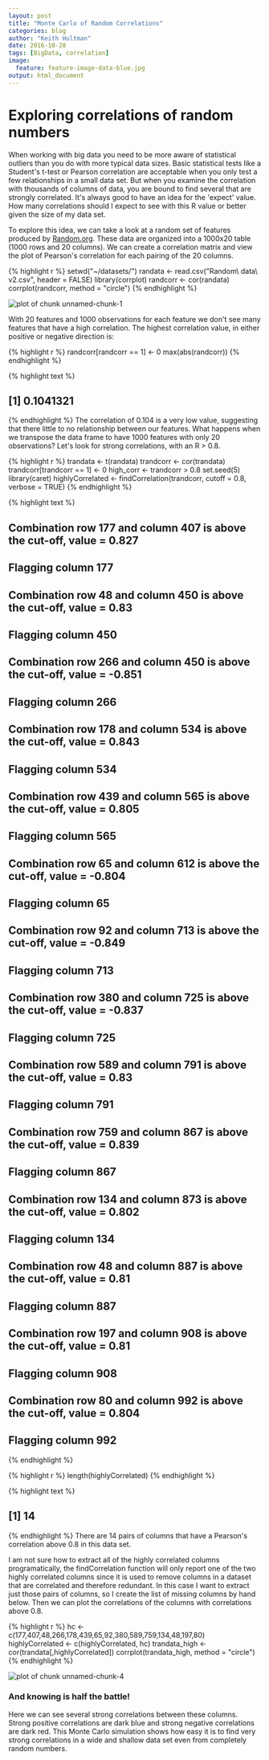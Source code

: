 ```yaml
---
layout: post
title: "Monte Carlo of Random Correlations"
categories: blog
author: "Keith Hultman"
date: 2016-10-28
tags: [BigData, correlation]
image:
  feature: feature-image-data-blue.jpg
output: html_document
---
```


# Exploring correlations of random numbers

When working with big data you need to be more aware of statistical outliers than you do with more typical data sizes. Basic statistical tests like a Student's t-test or Pearson correlation are acceptable when you only test a few relationships in a small data set. But when you examine the correlation with thousands of columns of data, you are bound to find several that are strongly correlated. It's always good to have an idea for the 'expect' value. How many correlations should I expect to see with this R value or better given the size of my data set.

To explore this idea, we can take a look at a random set of features produced by [Random.org](http://www.random.org). These data are organized into a 1000x20 table (1000 rows and 20 columns). We can create a correlation matrix and view the plot of Pearson's correlation for each pairing of the 20 columns. 


{% highlight r %}
setwd("~/datasets/")
randata <- read.csv("Random\ data\ v2.csv", header = FALSE)
library(corrplot)
randcorr <- cor(randata)
corrplot(randcorr, method = "circle")
{% endhighlight %}

![plot of chunk unnamed-chunk-1]({{site.url}}/figures/unnamed-chunk-1-1.svg)

With 20 features and 1000 observations for each feature we don't see many features that have a high correlation. The highest correlation value, in either positive or negative direction is:


{% highlight r %}
randcorr[randcorr == 1] <- 0
max(abs(randcorr))
{% endhighlight %}



{% highlight text %}
## [1] 0.1041321
{% endhighlight %}
The correlation of 0.104 is a very low value, suggesting that there little to no relationship between our features. What happens when we transpose the data frame to have 1000 features with only 20 observations? Let's look for strong correlations, with an R > 0.8.


{% highlight r %}
trandata <- t(randata)
trandcorr <- cor(trandata)
trandcorr[trandcorr == 1] <- 0 
high_corr <- trandcorr > 0.8
set.seed(5)
library(caret)
highlyCorrelated <- findCorrelation(trandcorr, cutoff = 0.8, verbose = TRUE)
{% endhighlight %}



{% highlight text %}
## 
##  Combination row 177 and column 407 is above the cut-off, value = 0.827 
##  	 Flagging column 177 
##  Combination row 48 and column 450 is above the cut-off, value = 0.83 
##  	 Flagging column 450 
##  Combination row 266 and column 450 is above the cut-off, value = -0.851 
##  	 Flagging column 266 
##  Combination row 178 and column 534 is above the cut-off, value = 0.843 
##  	 Flagging column 534 
##  Combination row 439 and column 565 is above the cut-off, value = 0.805 
##  	 Flagging column 565 
##  Combination row 65 and column 612 is above the cut-off, value = -0.804 
##  	 Flagging column 65 
##  Combination row 92 and column 713 is above the cut-off, value = -0.849 
##  	 Flagging column 713 
##  Combination row 380 and column 725 is above the cut-off, value = -0.837 
##  	 Flagging column 725 
##  Combination row 589 and column 791 is above the cut-off, value = 0.83 
##  	 Flagging column 791 
##  Combination row 759 and column 867 is above the cut-off, value = 0.839 
##  	 Flagging column 867 
##  Combination row 134 and column 873 is above the cut-off, value = 0.802 
##  	 Flagging column 134 
##  Combination row 48 and column 887 is above the cut-off, value = 0.81 
##  	 Flagging column 887 
##  Combination row 197 and column 908 is above the cut-off, value = 0.81 
##  	 Flagging column 908 
##  Combination row 80 and column 992 is above the cut-off, value = 0.804 
##  	 Flagging column 992
{% endhighlight %}



{% highlight r %}
length(highlyCorrelated)
{% endhighlight %}



{% highlight text %}
## [1] 14
{% endhighlight %}
There are 14 pairs of columns that have a Pearson's correlation above 0.8 in this data set. 

I am not sure how to extract all of the highly correlated columns programatically, the findCorrelation function will only report one of the two highly correlated columns since it is used to remove columns in a dataset that are correlated and therefore redundant. In this case I want to extract just those pairs of columns, so I create the list of missing columns by hand below. Then we can plot the correlations of the columns with correlations above 0.8.


{% highlight r %}
hc <- c(177,407,48,266,178,439,65,92,380,589,759,134,48,197,80)
highlyCorrelated <- c(highlyCorrelated, hc)
trandata_high <- cor(trandata[,highlyCorrelated])
corrplot(trandata_high, method = "circle")
{% endhighlight %}

![plot of chunk unnamed-chunk-4]({{site.url}}/figures/unnamed-chunk-4-1.svg)

### And knowing is half the battle!
Here we can see several strong correlations between these columns. Strong positive correlations are dark blue and strong negative correlations are dark red. This Monte Carlo simulation shows how easy it is to find very strong correlations in a wide and shallow data set even from completely random numbers. 
